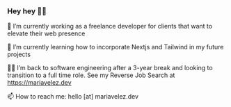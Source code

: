 <!--
**velezdev/velezdev** is a ✨ _special_ ✨ repository because its `README.md` (this file) appears on your GitHub profile.

Here are some ideas to get you started:

- 👯 I’m looking to collaborate on ...
- 🤔 I’m looking for help with ...
- 💬 Ask me about ...
- 😄 Pronouns: ...
- ⚡ Fun fact: ...
-->

### Hey hey 🙌🏼

🔭 I’m currently working as a freelance developer for clients that want to
elevate their web presence

🍄 I’m currently learning how to incorporate Nextjs and Tailwind in my future
projects

🙋🏻 I’m back to software engineering after a 3-year break and looking to transition
to a full time role. See my Reverse Job Search at https://mariavelez.dev

📫 How to reach me: hello [at] mariavelez.dev
